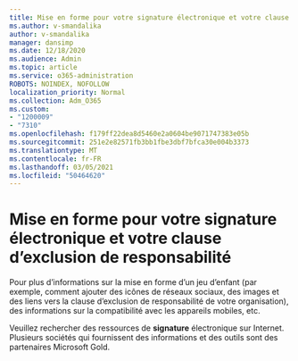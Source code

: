 ```yaml
---
title: Mise en forme pour votre signature électronique et votre clause d’exclusion de responsabilité
ms.author: v-smandalika
author: v-smandalika
manager: dansimp
ms.date: 12/18/2020
ms.audience: Admin
ms.topic: article
ms.service: o365-administration
ROBOTS: NOINDEX, NOFOLLOW
localization_priority: Normal
ms.collection: Adm_O365
ms.custom:
- "1200009"
- "7310"
ms.openlocfilehash: f179ff22dea8d5460e2a0604be9071747383e05b
ms.sourcegitcommit: 251e2e82571fb3bb1fbe3dbf7bfca30e004b3373
ms.translationtype: MT
ms.contentlocale: fr-FR
ms.lasthandoff: 03/05/2021
ms.locfileid: "50464620"
---
```

# <a name="fancy-formatting-for-your-email-signature-and-disclaimer"></a>Mise en forme pour votre signature électronique et votre clause d’exclusion de responsabilité
Pour plus d’informations sur la mise en forme d’un jeu d’enfant (par exemple, comment ajouter des icônes de réseaux sociaux, des images et des liens vers la clause d’exclusion de responsabilité de votre organisation), des informations sur la compatibilité avec les appareils mobiles, etc.

Veuillez rechercher des ressources de **signature** électronique sur Internet. Plusieurs sociétés qui fournissent des informations et des outils sont des partenaires Microsoft Gold.
